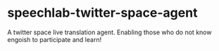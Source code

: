 # speechlab-twitter-space-agent
A twitter space live translation agent. Enabling those who do not know engoish to participate and learn!
